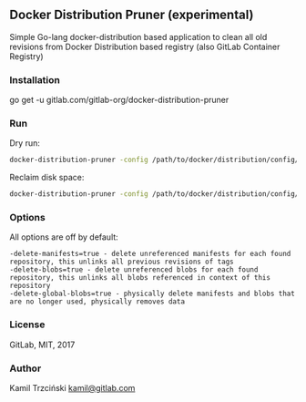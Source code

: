 ## Docker Distribution Pruner (experimental)

Simple Go-lang docker-distribution based application to clean all old revisions from Docker Distribution based registry (also GitLab Container Registry)

### Installation

go get -u gitlab.com/gitlab-org/docker-distribution-pruner

### Run

Dry run:
```bash
docker-distribution-pruner -config /path/to/docker/distribution/config/file
```

Reclaim disk space:
```bash
docker-distribution-pruner -config /path/to/docker/distribution/config/file -delete-manifests=true -delete-blobs=true -delete-global-blobs=true
```

### Options

All options are off by default:
```
-delete-manifests=true - delete unreferenced manifests for each found repository, this unlinks all previous revisions of tags
-delete-blobs=true - delete unreferenced blobs for each found repository, this unlinks all blobs referenced in context of this repository
-delete-global-blobs=true - physically delete manifests and blobs that are no longer used, physically removes data
```

### License

GitLab, MIT, 2017

### Author

Kamil Trzciński <kamil@gitlab.com>
